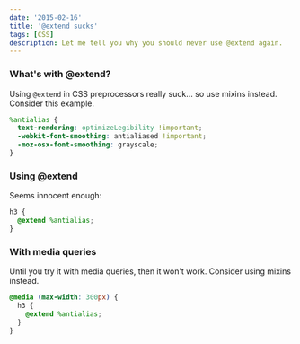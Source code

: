 ```yaml
---
date: '2015-02-16'
title: '@extend sucks'
tags: [CSS]
description: Let me tell you why you should never use @extend again.
---
```


### What's with @extend?

<!-- {.-literate-style} -->

Using `@extend` in CSS preprocessors really suck... so use mixins instead. Consider this example.

```scss
%antialias {
  text-rendering: optimizeLegibility !important;
  -webkit-font-smoothing: antialiased !important;
  -moz-osx-font-smoothing: grayscale;
}
```

### Using @extend

<!-- {.-literate-style} -->

Seems innocent enough:

```scss
h3 {
  @extend %antialias;
}
```

### With media queries

<!-- {.-literate-style} -->

Until you try it with media queries, then it won't work. Consider using mixins instead.

```scss
@media (max-width: 300px) {
  h3 {
    @extend %antialias;
  }
}
```
